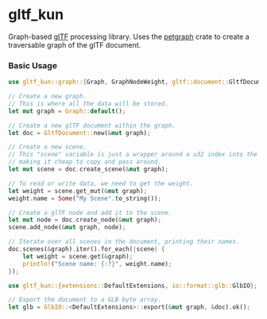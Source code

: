 # gltf_kun

<!-- cargo-rdme start -->

Graph-based [glTF](https://github.com/KhronosGroup/glTF) processing library.
Uses the [petgraph](https://crates.io/crates/petgraph) crate to create a traversable graph of the glTF document.

### Basic Usage

```rust
use gltf_kun::graph::{Graph, GraphNodeWeight, gltf::document::GltfDocument};

// Create a new graph.
// This is where all the data will be stored.
let mut graph = Graph::default();

// Create a new glTF document within the graph.
let doc = GltfDocument::new(&mut graph);

// Create a new scene.
// This "scene" variable is just a wrapper around a u32 index into the graph,
// making it cheap to copy and pass around.
let mut scene = doc.create_scene(&mut graph);

// To read or write data, we need to get the weight.
let weight = scene.get_mut(&mut graph);
weight.name = Some("My Scene".to_string());

// Create a glTF node and add it to the scene.
let mut node = doc.create_node(&mut graph);
scene.add_node(&mut graph, node);

// Iterate over all scenes in the document, printing their names.
doc.scenes(&graph).iter().for_each(|scene| {
    let weight = scene.get(&graph);
    println!("Scene name: {:?}", weight.name);
});

use gltf_kun::{extensions::DefaultExtensions, io::format::glb::GlbIO};

// Export the document to a GLB byte array.
let glb = GlbIO::<DefaultExtensions>::export(&mut graph, &doc).ok();
```

<!-- cargo-rdme end -->
